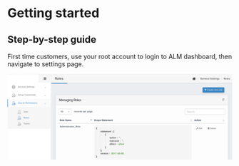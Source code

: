 # Getting started

## Step-by-step guide

First time customers, use your root account to login to ALM dashboard, then navigate to settings page.

![](../../.gitbook/assets/getting-started-step-01.png)

